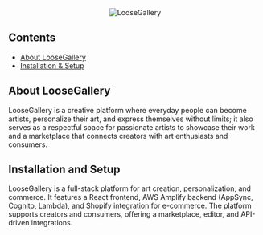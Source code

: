 <div align="center">
    <img src="https://www.loosegallery.com/wp-content/uploads/2025/05/logo.png" alt="LooseGallery">
</div>

## Contents

- [About LooseGallery](#about-loosegallery)
- [Installation & Setup](#Installation-and-setup)

## About LooseGallery

LooseGallery is a creative platform where everyday people can become artists, personalize their art, and express themselves without limits; it also serves as a respectful space for passionate artists to showcase their work and a marketplace that connects creators with art enthusiasts and consumers.

## Installation and Setup

LooseGallery is a full-stack platform for art creation, personalization, and commerce. It features a React frontend, AWS Amplify backend (AppSync, Cognito, Lambda), and Shopify integration for e-commerce. The platform supports creators and consumers, offering a marketplace, editor, and API-driven integrations.